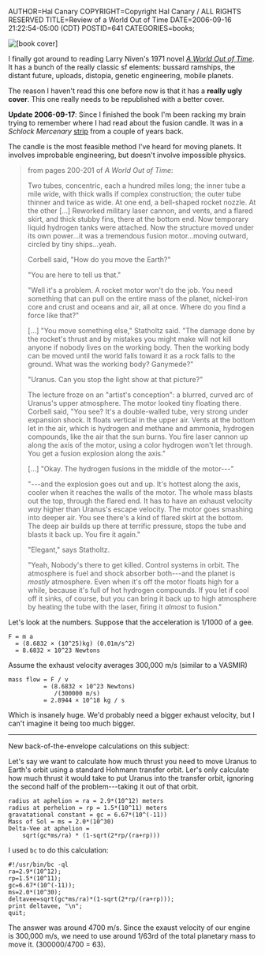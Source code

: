AUTHOR=Hal Canary
COPYRIGHT=Copyright Hal Canary / ALL RIGHTS RESERVED
TITLE=Review of a World Out of Time
DATE=2006-09-16 21:22:54-05:00 (CDT)
POSTID=641
CATEGORIES=books;

![[book cover]](https://halcanary.org/images/book-niven-world-out-of-time.png)

I finally got around to reading Larry Niven's 1971 novel [_A World Out of Time_](https://halcanary.org/isbn/?0345336968/A+World+Out+of+Time). It has a bunch of the really classic sf elements: bussard ramships, the distant future, uploads, distopia, genetic engineering, mobile planets.

The reason I haven't read this one before now is that it has a **really ugly cover**. This one really needs to be republished with a better cover.

**Update 2006-09-17**: Since I finished the book I'm been racking my brain trying to remember where I had read about the fusion candle. It was in a _Schlock Mercenary_ [strip](http://www.schlockmercenary.com/d/20030803.html) from a couple of years back.

The candle is the most feasible method I've heard for moving planets. It involves improbable engineering, but doesn't involve impossible physics.

> from pages 200-201 of _A World Out of Time_:
> 
> Two tubes, concentric, each a hundred miles long; the inner tube a mile wide, with thick walls if complex construction; the outer tube thinner and twice as wide. At one end, a bell-shaped rocket nozzle. At the other \[...\] Reworked military laser cannon, and vents, and a flared skirt, and thick stubby fins, there at the bottom end. Now temporary liquid hydrogen tanks were attached. Now the structure moved under its own power...it was a tremendous fusion motor...moving outward, circled by tiny ships...yeah.
> 
> Corbell said, "How do you move the Earth?"
> 
> "You are here to tell us that."
> 
> "Well it's a problem. A rocket motor won't do the job. You need something that can pull on the entire mass of the planet, nickel-iron core and crust and oceans and air, all at once. Where do you find a force like that?"
> 
> \[...\] "You move something else," Statholtz said. "The damage done by the rocket's thrust and by mistakes you might make will not kill anyone if nobody lives on the working body. Then the working body can be moved until the world falls toward it as a rock falls to the ground. What was the working body? Ganymede?"
> 
> "Uranus. Can you stop the light show at that picture?"
> 
> The lecture froze on an "artist's conception": a blurred, curved arc of Uranus's upper atmosphere. The motor looked tiny floating there. Corbell said, "You see? It's a double-walled tube, very strong under expansion shock. It floats vertical in the upper air. Vents at the bottom let in the air, which is hydrogen and methane and ammonia, hydrogen compounds, like the air that the sun burns. You fire laser cannon up along the axis of the motor, using a color hydrogen won't let through. You get a fusion explosion along the axis."
> 
> \[...\] "Okay. The hydrogen fusions in the middle of the motor---"
> 
> "---and the explosion goes out and up. It's hottest along the axis, cooler when it reaches the walls of the motor. The whole mass blasts out the top, through the flared end. It has to have an exhaust velocity _way_ higher than Uranus's escape velocity. The motor goes smashing into deeper air. You see there's a kind of flared skirt at the bottom. The deep air builds up there at terrific pressure, stops the tube and blasts it back up. You fire it again."
> 
> "Elegant," says Statholtz.
> 
> "Yeah, Nobody's there to get killed. Control systems in orbit. The atmosphere is fuel and shock absorber both---and the planet is _mostly_ atmosphere. Even when it's off the motor floats high for a while, because it's full of hot hydrogen compounds. If you let if cool off it sinks, of course, but you can bring it back up to high atmosphere by heating the tube with the laser, firing it _almost_ to fusion."

Let's look at the numbers. Suppose that the acceleration is 1/1000 of a gee.

    F = m a
      = (8.6832 × (10^25)kg) (0.01m/s^2)
      = 8.6832 × 10^23 Newtons

Assume the exhaust velocity averages 300,000 m/s (similar to a VASMIR)

    mass flow = F / v
              = (8.6832 × 10^23 Newtons)
                 /(300000 m/s)
              = 2.8944 × 10^18 kg / s

Which is insanely huge. We'd probably need a bigger exhaust velocity, but I can't imagine it being too much bigger.

* * *

New back-of-the-envelope calculations on this subject:

Let's say we want to calculate how much thrust you need to move Uranus to Earth's orbit using a standard Hohmann transfer orbit. Ler's only calculate how much thrust it would take to put Uranus into the transfer orbit, ignoring the second half of the problem---taking it out of that orbit.

    radius at aphelion = ra = 2.9*(10^12) meters
    radius at perhelion = rp = 1.5*(10^11) meters
    gravatational constant = gc = 6.67*(10^(-11))
    Mass of Sol = ms = 2.0*(10^30)
    Delta-Vee at aphelion =
        sqrt(gc*ms/ra) * (1-sqrt(2*rp/(ra+rp)))

I used `bc` to do this calculation:

    #!/usr/bin/bc -ql
    ra=2.9*(10^12);
    rp=1.5*(10^11);
    gc=6.67*(10^(-11));
    ms=2.0*(10^30);
    deltavee=sqrt(gc*ms/ra)*(1-sqrt(2*rp/(ra+rp)));
    print deltavee, "\n";
    quit;

The answer was around 4700 m/s. Since the exaust velocity of our engine is 300,000 m/s, we need to use around 1/63rd of the total planetary mass to move it. (300000/4700 = 63).
